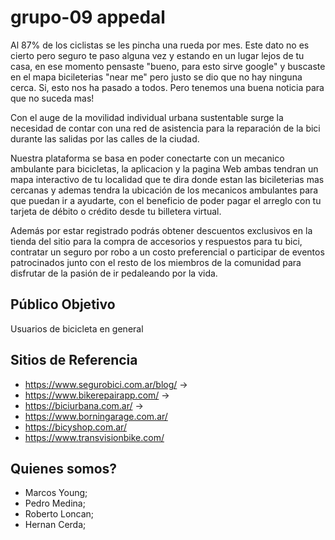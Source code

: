 # grupo-09 appedal
Al 87% de los ciclistas se les pincha una rueda por mes. Este dato no es cierto pero seguro te paso alguna vez y estando en un lugar lejos de tu casa, en ese momento pensaste "bueno, para esto sirve google" y buscaste en el mapa bicileterias "near me" pero justo se dio que no hay ninguna cerca. 
Si, esto nos ha pasado a todos. Pero tenemos una buena noticia para que no suceda mas! 

Con el auge de la movilidad individual urbana sustentable surge la necesidad de contar con una red de asistencia para la reparación de la bici durante las salidas por las calles de la ciudad.

Nuestra plataforma se basa en poder conectarte con un mecanico ambulante para bicicletas, la aplicacion y la pagina Web ambas tendran un mapa interactivo de tu localidad que te dira donde estan las bicileterias mas cercanas y ademas tendra la ubicación de los mecanicos ambulantes para que puedan ir a ayudarte, con el beneficio de poder pagar el arreglo con tu tarjeta de débito o crédito desde tu billetera virtual.

Además por estar registrado podrás obtener descuentos exclusivos en la tienda del sitio para la compra de accesorios y respuestos para tu bici, contratar un seguro por robo a un costo preferencial o participar de eventos patrocinados junto con el resto de los miembros de la comunidad para disfrutar de la pasión de ir pedaleando por la vida.

## Público Objetivo
Usuarios de bicicleta en general


## Sitios de Referencia
- https://www.segurobici.com.ar/blog/ ->
- https://www.bikerepairapp.com/ ->
- https://biciurbana.com.ar/ ->
- https://www.borningarage.com.ar/
- https://bicyshop.com.ar/
- https://www.transvisionbike.com/




## Quienes somos?
- Marcos Young;
- Pedro Medina;
- Roberto Loncan;
- Hernan Cerda;
